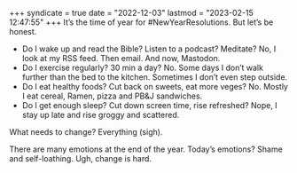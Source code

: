 +++
syndicate = true
date = "2022-12-03"
lastmod = "2023-02-15 12:47:55"
+++
It’s the time of year for #NewYearResolutions. But let’s be honest.

- Do I wake up and read the Bible? Listen to a podcast? Meditate? No, I look at my RSS feed. Then email. And now, Mastodon.
- Do I exercise regularly? 30 min a day? No. Some days I don’t walk further than the bed to the kitchen. Sometimes I don’t even step outside.
- Do I eat healthy foods? Cut back on sweets, eat more veges? No. Mostly I eat cereal, Ramen, pizza and PB&J sandwiches.
- Do I get enough sleep? Cut down screen time, rise refreshed? Nope, I stay up late and rise groggy and scattered.

What needs to change? Everything (sigh).

There are many emotions at the end of the year. Today’s emotions? Shame and self-loathing. Ugh, change is hard.
